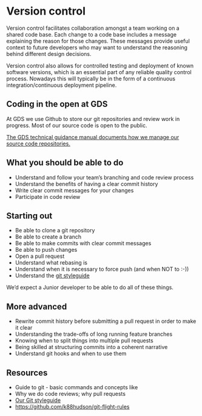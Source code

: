 # Version control

Version control facilitates collaboration amongst a team working on a shared code base. Each change to a code base includes a message explaining the reason for those changes. These messages provide useful context to future developers who may want to understand the reasoning behind different design decisions.

Version control also allows for controlled testing and deployment of known software versions, which is an essential part of any reliable quality control process. Nowadays this will typically be in the form of a continuous integration/continuous deployment pipeline.

## Coding in the open at GDS

At GDS we use Github to store our git repositories and review work in progress.
Most of our source code is open to the public.

[The GDS technical guidance manual documents how we manage our source code repositories.](https://gds-tech-docs.cloudapps.digital/standards/source-code.html#source-code)

## What you should be able to do

- Understand and follow your team’s branching and code review process
- Understand the benefits of having a clear commit history
- Write clear commit messages for your changes
- Participate in code review

## Starting out

- Be able to clone a git repository
- Be able to create a branch
- Be able to make commits with clear commit messages
- Be able to push changes
- Open a pull request
- Understand what rebasing is
- Understand when it is necessary to force push (and when NOT to :-))
- Understand the [git styleguide](https://github.com/alphagov/styleguides/blob/master/git.md)

We’d expect a Junior developer to be able to do all of these things.

## More advanced

- Rewrite commit history before submitting a pull request in order to make it clear
- Understanding the trade-offs of long running feature branches
- Knowing when to split things into multiple pull requests
- Being skilled at structuring commits into a coherent narrative
- Understand git hooks and when to use them

## Resources
- Guide to git - basic commands and concepts like
- Why we do code reviews; why pull requests
- [Our Git styleguide](https://github.com/alphagov/styleguides/blob/master/git.md)
- https://github.com/k88hudson/git-flight-rules

